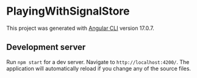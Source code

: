 # PlayingWithSignalStore

This project was generated with [Angular CLI](https://github.com/angular/angular-cli) version 17.0.7.

## Development server

Run `npm start` for a dev server. Navigate to `http://localhost:4200/`. The application will automatically reload if you change any of the source files.
